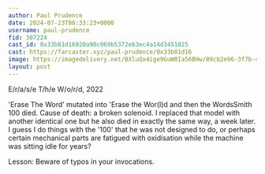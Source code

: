 ```yaml
---
author: Paul Prudence
date: 2024-07-23T06:33:23+0000
username: paul-prudence
fid: 307224
cast_id: 0x33b81d16920a90c069b5372eb3ec4a14d3451025
cast: https://farcaster.xyz/paul-prudence/0x33b81d16
image: https://imagedelivery.net/BXluQx4ige9GuW0Ia56BHw/89cb2e96-3f7b-4cbc-897c-b479da80ab00/original
layout: post
---
```


E/r/a/s/e T/h/e W/o/r/d, 2022

'Erase The Word' mutated into 'Erase the Wor(l)d and then the WordsSmith 100 died. Cause of death: a broken solenoid. I replaced that model with another identical one but he also died in exactly the same way, a week later. I guess I do things with the '100' that he was not designed to do, or perhaps certain mechanical parts are fatigued with oxidisation while the machine was sitting idle for years?

Lesson: Beware of typos in your invocations.

<img src='https://imagedelivery.net/BXluQx4ige9GuW0Ia56BHw/89cb2e96-3f7b-4cbc-897c-b479da80ab00/original' alt='' referrerpolicy='no-referrer'/>
